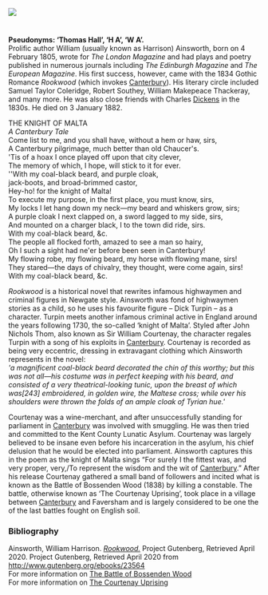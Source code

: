 <a href="https://beta.kent-maps.online"><img src="https://beta.kent-maps.online/juncture/ve-button.png"></a>
<param ve-config title="William Harrison Ainsworth (1805-1882)" author="Laura Allen" layout="vtl" banner="/images/banners/19c.jpg">

<param ve-entity eid="Q29303" aliases="Canterbury">
<param ve-entity eid="Q7074318" aliases="Kent County Lunatic Asylum">
<param ve-entity eid="Q4870530" aliases="the Battle of Bossenden Wood">

#

**Pseudonyms: ‘Thomas Hall’, ‘H A’, ‘W A’.**      
Prolific author William (usually known as Harrison) Ainsworth, born on 4 February 1805, wrote for _The London Magazine_ and had plays and poetry published in numerous journals including _The Edinburgh Magazine_ and _The European Magazine_. His first success, however, came with the 1834 Gothic Romance _Rookwood_ (which invokes [Canterbury](/19c/19c-canterbury)). His literary circle included Samuel Taylor Coleridge, Robert Southey, William Makepeace Thackeray, and many more. He was also close friends with Charles [Dickens](/dickens/dickens-biography) in the 1830s. He died on 3 January 1882.
<param ve-image url="https://upload.wikimedia.org/wikipedia/commons/7/7d/Rookwood_-_Frontispiece.jpg" label="Rookwood - Frontispiece.jpg" attribution="William Harrison Ainsworth, Artist Daniel Maclise, Public domain, via Wikimedia Commons">
<param ve-map center="Q29303" zoom="15">

THE KNIGHT OF MALTA  
_A Canterbury Tale_   
Come list to me, and you shall have, without a hem or haw, sirs,   
A Canterbury pilgrimage, much better than old Chaucer's.   
'Tis of a hoax I once played off upon that city clever,   
The memory of which, I hope, will stick to it for ever.   
''With my coal-black beard, and purple cloak,   
jack-boots, and broad-brimmed castor,   
Hey-ho! for the knight of Malta!   
To execute my purpose, in the first place, you must know, sirs,   
My locks I let hang down my neck—my beard and whiskers grow, sirs;   
A purple cloak I next clapped on, a sword lagged to my side, sirs,   
And mounted on a charger black, I to the town did ride, sirs.   
With my coal-black beard, &c.   
The people all flocked forth, amazed to see a man so hairy,   
Oh I such a sight had ne'er before been seen in Canterbury!   
My flowing robe, my flowing beard, my horse with flowing mane, sirs!   
They stared—the days of chivalry, they thought, were come again, sirs!   
With my coal-black beard, &c.   
<param ve-image url="https://upload.wikimedia.org/wikipedia/commons/a/a2/Blake_Canterbury_Pilgrims_engraving.jpg" label="Blake Canterbury Pilgrims engraving.jpg" attribution="William Blake, Public domain, via Wikimedia Commons">
<param ve-map center="Q29303" zoom="15">

_Rookwood_ is a historical novel that rewrites infamous highwaymen and criminal figures in Newgate style. Ainsworth was fond of highwaymen stories as a child, so he uses his favourite figure – Dick Turpin – as a character. Turpin meets another infamous criminal active in England around the years following 1730, the so-called ‘knight of Malta’. Styled after John Nichols Thom, also known as Sir William Courtenay, the character regales Turpin with a song of his exploits in [Canterbury](/19c/19c-canterbury). Courtenay is recorded as being very eccentric, dressing in extravagant clothing which Ainsworth represents in the novel:   
_'a magnificent coal-black beard decorated the chin of this worthy; but this was not all—his costume was in perfect keeping with his beard, and consisted of a very theatrical-looking tunic, upon the breast of which was[243] embroidered, in golden wire, the Maltese cross; while over his shoulders were thrown the folds of an ample cloak of Tyrian hue.'_
<param ve-image url="https://www.bl.uk/britishlibrary/~/media/bl/global/dl%20romantics%20and%20victorians/collection-item-images/a/i/n/ainsworth%20w%20h%20rookwood%20m00006%2057.jpg" label="Rookwood; The fourth edition" attribution="Usage terms Public Domain">

Courtenay was a wine-merchant, and after unsuccessfully standing for parliament in [Canterbury](/19c/19c-canterbury) was involved with smuggling. He was then tried and committed to the Kent County Lunatic Asylum. Courtenay was largely believed to be insane even before his incarceration in the asylum, his chief delusion that he would be elected into parliament. Ainsworth captures this in the poem as the knight of Malta sings “For surely I the fittest was, and very proper, very,/To represent the wisdom and the wit of [Canterbury](19c-canterbury).” After his release Courtenay gathered a small band of followers and incited what is known as the Battle of Bossenden Wood (1838) by killing a constable. The battle, otherwise known as ‘The Courtenay Uprising’, took place in a village between [Canterbury](/19c/19c-canterbury) and Faversham and is largely considered to be one the of the last battles fought on English soil.
<param ve-image url="https://upload.wikimedia.org/wikipedia/commons/8/80/Bossenden_Wood_-_geograph.org.uk_-_437865.jpg" label="Bossenden Wood - geograph.org.uk - 437865.jpg" attribution="Paul Plumb / Bossenden Wood" license="CC BY-SA 2.0">
<param ve-map center="Q5315106" zoom="15"> 

### Bibliography

Ainsworth, William Harrison. [_Rookwood._](http://www.gutenberg.org/ebooks/23564) Project Gutenberg, Retrieved April 2020. Project Gutenberg, Retrieved April 2020 from http://www.gutenberg.org/ebooks/23564   
For more information on [The Battle of Bossenden Wood](https://favershamlife.org/the-battle-of-bossenden-wood-1838/)   
For more information on [The Courtenay Uprising](http://www.kentpast.co.uk/the%20courtenay%20uprising.html)    
<param ve-image url="https://upload.wikimedia.org/wikipedia/commons/a/aa/William_Harrison_Ainsworth_-_AUTHOR_OF_ROOKWOOD.png" label="William Harrison Ainsworth - AUTHOR OF ROOKWOOD.png" attribution="Author William Bates, Illustrator Daniel Maclise, Public domain, via Wikimedia Commons">
